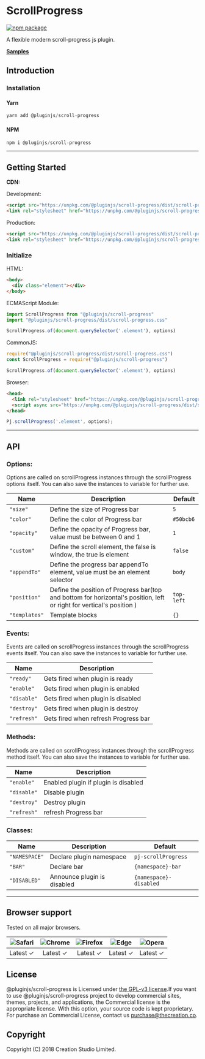 # ScrollProgress
[![npm package](https://img.shields.io/npm/v/@pluginjs/scroll-progress.svg)](https://www.npmjs.com/package/@pluginjs/scroll-progress)

A flexible modern scroll-progress js plugin.

**[Samples](https://codesandbox.io/s/github/pluginjs/plugin.js/tree/master/modules/scrollProgress/samples)**

## Introduction
### Installation

#### Yarn
```javascript
yarn add @pluginjs/scroll-progress
```
#### NPM
```javascript
npm i @pluginjs/scroll-progress
```
---

## Getting Started

**CDN:**

Development:
```html
<script src="https://unpkg.com/@pluginjs/scroll-progress/dist/scroll-progress.js"></script>
<link rel="stylesheet" href="https://unpkg.com/@pluginjs/scroll-progress/dist/scroll-progress.css">
```
Production:
```html
<script src="https://unpkg.com/@pluginjs/scroll-progress/dist/scroll-progress.min.js"></script>
<link rel="stylesheet" href="https://unpkg.com/@pluginjs/scroll-progress/dist/scroll-progress.min.css">
```

### Initialize
HTML:
```html
<body>
  <div class="element"></div>
</body>
```
ECMAScript Module:
```javascript
import ScrollProgress from "@pluginjs/scroll-progress"
import "@pluginjs/scroll-progress/dist/scroll-progress.css"

ScrollProgress.of(document.querySelector('.element'), options)
```
CommonJS:
```javascript
require("@pluginjs/scroll-progress/dist/scroll-progress.css")
const ScrollProgress = require("@pluginjs/scroll-progress")

ScrollProgress.of(document.querySelector('.element'), options)
```
Browser:
```html
<head>
  <link rel="stylesheet" href="https://unpkg.com/@pluginjs/scroll-progress/dist/scroll-progress.css">
  <script async src="https://unpkg.com/@pluginjs/scroll-progress/dist/scroll-progress.js"></script>
</head>
```
```javascript
Pj.scrollProgress('.element', options);
```
---
## API

### Options:
Options are called on scrollProgress instances through the scrollProgress options itself.
You can also save the instances to variable for further use.

Name | Description | Default
-----|--------------|-----
`"size"` | Define the size of Progress bar | `5`
`"color"` | Define the color of Progress bar | `#50bcb6`
`"opacity"` | Define the opacity of Progress bar, value must be between 0 and 1 | `1`
`"custom"` | Define the scroll element, the false is window, the true is element | `false`
`"appendTo"` | Define the progress bar appendTo element, value must be an element selector | `body`
`"position"` | Define the position of Progress bar(top and bottom for horizontal&#x27;s position, left or right for vertical&#x27;s position ) | `top-left`
`"templates"` | Template blocks | `{}`

### Events:
Events are called on scrollProgress instances through the scrollProgress events itself.
You can also save the instances to variable for further use.

Name | Description
-----|-----
`"ready"` | Gets fired when plugin is ready
`"enable"` | Gets fired when plugin is enabled
`"disable"` | Gets fired when plugin is disabled
`"destroy"` | Gets fired when plugin is destroy
`"refresh"` | Gets fired when refresh Progress bar


### Methods:
Methods are called on scrollProgress instances through the scrollProgress method itself.
You can also save the instances to variable for further use.

Name | Description
-----|-----
`"enable"` | Enabled plugin if plugin is disabled
`"disable"` | Disable plugin
`"destroy"` | Destroy plugin
`"refresh"` | refresh Progress bar


### Classes:
Name | Description | Default
-----|------|------
`"NAMESPACE"` | Declare plugin namespace | `pj-scrollProgress`
`"BAR"` | Declare bar | `{namespace}-bar`
`"DISABLED"` | Announce plugin is disabled | `{namespace}-disabled`



---

## Browser support

Tested on all major browsers.

| <img src="https://raw.githubusercontent.com/alrra/browser-logos/master/src/safari/safari_32x32.png" alt="Safari"> | <img src="https://raw.githubusercontent.com/alrra/browser-logos/master/src/chrome/chrome_32x32.png" alt="Chrome"> | <img src="https://raw.githubusercontent.com/alrra/browser-logos/master/src/firefox/firefox_32x32.png" alt="Firefox"> | <img src="https://raw.githubusercontent.com/alrra/browser-logos/master/src/edge/edge_32x32.png" alt="Edge"> | <img src="https://raw.githubusercontent.com/alrra/browser-logos/master/src/opera/opera_32x32.png" alt="Opera"> |
|:--:|:--:|:--:|:--:|:--:|
| Latest ✓ | Latest ✓ | Latest ✓ | Latest ✓ | Latest ✓ |

## License
@pluginjs/scroll-progress is Licensed under [the GPL-v3 license](LICENSE).If you want to use @pluginjs/scroll-progress project to develop commercial sites, themes, projects, and applications, the Commercial license is the appropriate license. With this option, your source code is kept proprietary. For purchase an Commercial License, contact us purchase@thecreation.co.

## Copyright
Copyright (C) 2018 Creation Studio Limited.